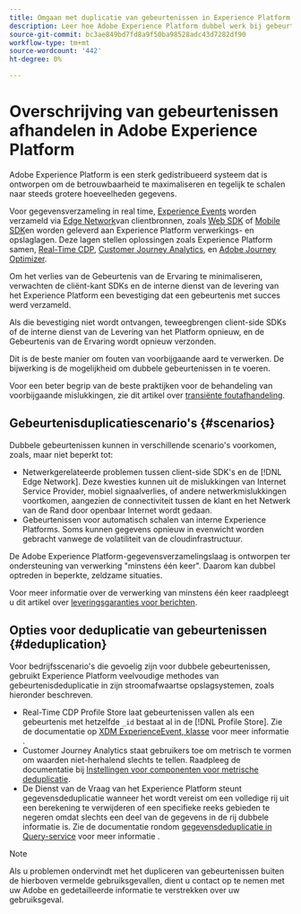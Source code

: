 ```yaml
---
title: Omgaan met duplicatie van gebeurtenissen in Experience Platform
description: Leer hoe Adobe Experience Platform dubbel werk bij gebeurtenissen verwerkt
source-git-commit: bc3ae849bd7fd8a9f50ba98528adc43d7282df90
workflow-type: tm+mt
source-wordcount: '442'
ht-degree: 0%

---
```



# Overschrijving van gebeurtenissen afhandelen in Adobe Experience Platform

Adobe Experience Platform is een sterk gedistribueerd systeem dat is ontworpen om de betrouwbaarheid te maximaliseren en tegelijk te schalen naar steeds grotere hoeveelheden gegevens.

Voor gegevensverzameling in real time, [Experience Events](../xdm/classes/experienceevent.md) worden verzameld via [Edge Network](../web-sdk/home.md#edge-network)van clientbronnen, zoals [Web SDK](../web-sdk/home.md) of [Mobile SDK](https://developer.adobe.com/client-sdks/home/)en worden geleverd aan Experience Platform verwerkings- en opslaglagen. Deze lagen stellen oplossingen zoals Experience Platform samen, [Real-Time CDP](../rtcdp/home.md), [Customer Journey Analytics](https://experienceleague.adobe.com/docs/analytics-platform/using/cja-overview/cja-overview.html), en [Adobe Journey Optimizer](https://experienceleague.adobe.com/docs/journey-optimizer/using/ajo-home.html).

Om het verlies van de Gebeurtenis van de Ervaring te minimaliseren, verwachten de cliënt-kant SDKs en de interne dienst van de levering van het Experience Platform een bevestiging dat een gebeurtenis met succes werd verzameld.

Als die bevestiging niet wordt ontvangen, teweegbrengen client-side SDKs of de interne dienst van de Levering van het Platform opnieuw, en de Gebeurtenis van de Ervaring wordt opnieuw verzonden.

Dit is de beste manier om fouten van voorbijgaande aard te verwerken. De bijwerking is de mogelijkheid om dubbele gebeurtenissen in te voeren.

Voor een beter begrip van de beste praktijken voor de behandeling van voorbijgaande mislukkingen, zie dit artikel over [transiënte foutafhandeling](https://learn.microsoft.com/en-us/azure/architecture/best-practices/transient-faults).

## Gebeurtenisduplicatiescenario&#39;s {#scenarios}

Dubbele gebeurtenissen kunnen in verschillende scenario&#39;s voorkomen, zoals, maar niet beperkt tot:

* Netwerkgerelateerde problemen tussen client-side SDK&#39;s en de [!DNL Edge Network]. Deze kwesties kunnen uit de mislukkingen van Internet Service Provider, mobiel signaalverlies, of andere netwerkmislukkingen voortkomen, aangezien de connectiviteit tussen de klant en het Netwerk van de Rand door openbaar Internet wordt gedaan.
* Gebeurtenissen voor automatisch schalen van interne Experience Platforms. Soms kunnen gegevens opnieuw in evenwicht worden gebracht vanwege de volatiliteit van de cloudinfrastructuur.

De Adobe Experience Platform-gegevensverzamelingslaag is ontworpen ter ondersteuning van verwerking &quot;minstens één keer&quot;. Daarom kan dubbel optreden in beperkte, zeldzame situaties.

Voor meer informatie over de verwerking van minstens één keer raadpleegt u dit artikel over [leveringsgaranties voor berichten](https://docs.confluent.io/kafka/design/delivery-semantics.html).

## Opties voor deduplicatie van gebeurtenissen {#deduplication}

Voor bedrijfsscenario&#39;s die gevoelig zijn voor dubbele gebeurtenissen, gebruikt Experience Platform veelvoudige methodes van gebeurtenisdeduplicatie in zijn stroomafwaartse opslagsystemen, zoals hieronder beschreven.

* Real-Time CDP Profile Store laat gebeurtenissen vallen als een gebeurtenis met hetzelfde `_id` bestaat al in de [!DNL Profile Store]. Zie de documentatie op [XDM ExperienceEvent, klasse](../xdm/classes/experienceevent.md) voor meer informatie .
* Customer Journey Analytics staat gebruikers toe om metrisch te vormen om waarden niet-herhalend slechts te tellen. Raadpleeg de documentatie bij [Instellingen voor componenten voor metrische deduplicatie](https://experienceleague.adobe.com/docs/analytics-platform/using/cja-dataviews/component-settings/metric-deduplication.html?lang=en).
* De Dienst van de Vraag van het Experience Platform steunt gegevensdeduplicatie wanneer het wordt vereist om een volledige rij uit een berekening te verwijderen of een specifieke reeks gebieden te negeren omdat slechts een deel van de gegevens in de rij dubbele informatie is. Zie de documentatie rondom [gegevensdeduplicatie in Query-service](../query-service/key-concepts/deduplication.md) voor meer informatie .

>[!NOTE]
>
>Als u problemen ondervindt met het dupliceren van gebeurtenissen buiten de hierboven vermelde gebruiksgevallen, dient u contact op te nemen met uw Adobe en gedetailleerde informatie te verstrekken over uw gebruiksgeval.